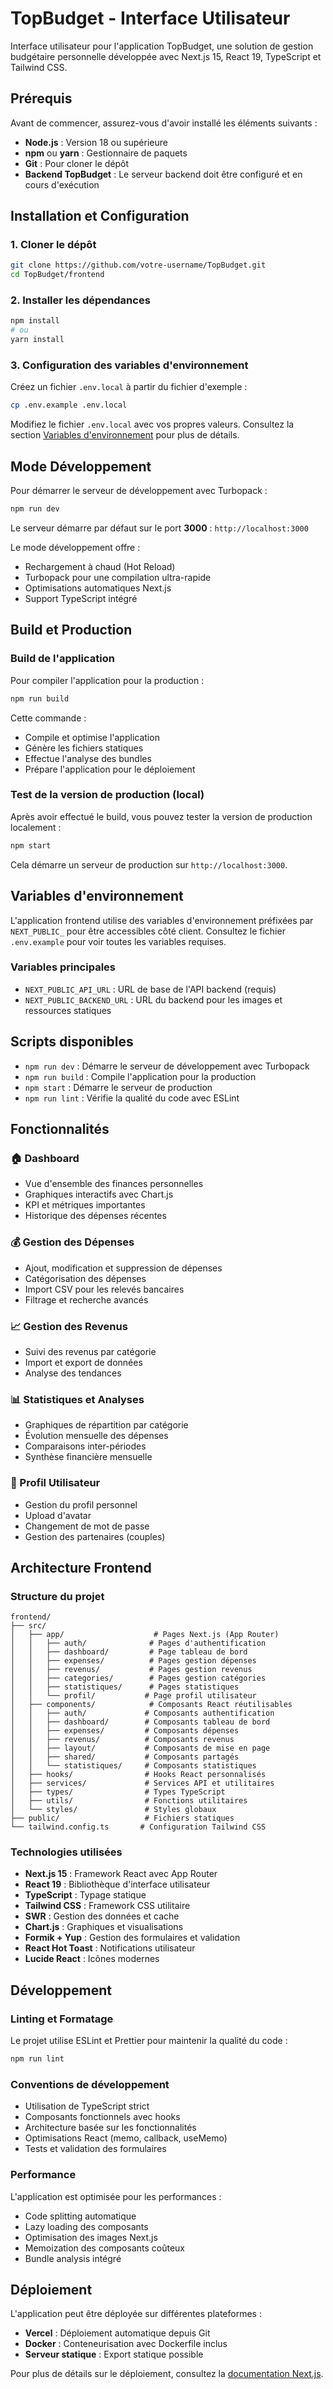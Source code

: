 # TopBudget - Interface Utilisateur

Interface utilisateur pour l'application TopBudget, une solution de gestion budgétaire personnelle développée avec Next.js 15, React 19, TypeScript et Tailwind CSS.

## Prérequis

Avant de commencer, assurez-vous d'avoir installé les éléments suivants :

- **Node.js** : Version 18 ou supérieure
- **npm** ou **yarn** : Gestionnaire de paquets
- **Git** : Pour cloner le dépôt
- **Backend TopBudget** : Le serveur backend doit être configuré et en cours d'exécution

## Installation et Configuration

### 1. Cloner le dépôt

```bash
git clone https://github.com/votre-username/TopBudget.git
cd TopBudget/frontend
```

### 2. Installer les dépendances

```bash
npm install
# ou
yarn install
```

### 3. Configuration des variables d'environnement

Créez un fichier `.env.local` à partir du fichier d'exemple :

```bash
cp .env.example .env.local
```

Modifiez le fichier `.env.local` avec vos propres valeurs. Consultez la section [Variables d'environnement](#variables-denvironnement) pour plus de détails.

## Mode Développement

Pour démarrer le serveur de développement avec Turbopack :

```bash
npm run dev
```

Le serveur démarre par défaut sur le port **3000** : `http://localhost:3000`

Le mode développement offre :

- Rechargement à chaud (Hot Reload)
- Turbopack pour une compilation ultra-rapide
- Optimisations automatiques Next.js
- Support TypeScript intégré

## Build et Production

### Build de l'application

Pour compiler l'application pour la production :

```bash
npm run build
```

Cette commande :

- Compile et optimise l'application
- Génère les fichiers statiques
- Effectue l'analyse des bundles
- Prépare l'application pour le déploiement

### Test de la version de production (local)

Après avoir effectué le build, vous pouvez tester la version de production localement :

```bash
npm start
```

Cela démarre un serveur de production sur `http://localhost:3000`.

## Variables d'environnement

L'application frontend utilise des variables d'environnement préfixées par `NEXT_PUBLIC_` pour être accessibles côté client. Consultez le fichier `.env.example` pour voir toutes les variables requises.

### Variables principales

- `NEXT_PUBLIC_API_URL` : URL de base de l'API backend (requis)
- `NEXT_PUBLIC_BACKEND_URL` : URL du backend pour les images et ressources statiques

## Scripts disponibles

- `npm run dev` : Démarre le serveur de développement avec Turbopack
- `npm run build` : Compile l'application pour la production
- `npm start` : Démarre le serveur de production
- `npm run lint` : Vérifie la qualité du code avec ESLint

## Fonctionnalités

### 🏠 Dashboard

- Vue d'ensemble des finances personnelles
- Graphiques interactifs avec Chart.js
- KPI et métriques importantes
- Historique des dépenses récentes

### 💰 Gestion des Dépenses

- Ajout, modification et suppression de dépenses
- Catégorisation des dépenses
- Import CSV pour les relevés bancaires
- Filtrage et recherche avancés

### 📈 Gestion des Revenus

- Suivi des revenus par catégorie
- Import et export de données
- Analyse des tendances

### 📊 Statistiques et Analyses

- Graphiques de répartition par catégorie
- Évolution mensuelle des dépenses
- Comparaisons inter-périodes
- Synthèse financière mensuelle

### 👤 Profil Utilisateur

- Gestion du profil personnel
- Upload d'avatar
- Changement de mot de passe
- Gestion des partenaires (couples)

## Architecture Frontend

### Structure du projet

```
frontend/
├── src/
│   ├── app/                    # Pages Next.js (App Router)
│   │   ├── auth/              # Pages d'authentification
│   │   ├── dashboard/         # Page tableau de bord
│   │   ├── expenses/          # Pages gestion dépenses
│   │   ├── revenus/           # Pages gestion revenus
│   │   ├── categories/        # Pages gestion catégories
│   │   ├── statistiques/      # Pages statistiques
│   │   └── profil/           # Page profil utilisateur
│   ├── components/            # Composants React réutilisables
│   │   ├── auth/             # Composants authentification
│   │   ├── dashboard/        # Composants tableau de bord
│   │   ├── expenses/         # Composants dépenses
│   │   ├── revenus/          # Composants revenus
│   │   ├── layout/           # Composants de mise en page
│   │   ├── shared/           # Composants partagés
│   │   └── statistiques/     # Composants statistiques
│   ├── hooks/                # Hooks React personnalisés
│   ├── services/             # Services API et utilitaires
│   ├── types/                # Types TypeScript
│   ├── utils/                # Fonctions utilitaires
│   └── styles/               # Styles globaux
├── public/                   # Fichiers statiques
└── tailwind.config.ts       # Configuration Tailwind CSS
```

### Technologies utilisées

- **Next.js 15** : Framework React avec App Router
- **React 19** : Bibliothèque d'interface utilisateur
- **TypeScript** : Typage statique
- **Tailwind CSS** : Framework CSS utilitaire
- **SWR** : Gestion des données et cache
- **Chart.js** : Graphiques et visualisations
- **Formik + Yup** : Gestion des formulaires et validation
- **React Hot Toast** : Notifications utilisateur
- **Lucide React** : Icônes modernes

## Développement

### Linting et Formatage

Le projet utilise ESLint et Prettier pour maintenir la qualité du code :

```bash
npm run lint
```

### Conventions de développement

- Utilisation de TypeScript strict
- Composants fonctionnels avec hooks
- Architecture basée sur les fonctionnalités
- Optimisations React (memo, callback, useMemo)
- Tests et validation des formulaires

### Performance

L'application est optimisée pour les performances :

- Code splitting automatique
- Lazy loading des composants
- Optimisation des images Next.js
- Memoization des composants coûteux
- Bundle analysis intégré

## Déploiement

L'application peut être déployée sur différentes plateformes :

- **Vercel** : Déploiement automatique depuis Git
- **Docker** : Conteneurisation avec Dockerfile inclus
- **Serveur statique** : Export statique possible

Pour plus de détails sur le déploiement, consultez la [documentation Next.js](https://nextjs.org/docs/app/building-your-application/deploying).
